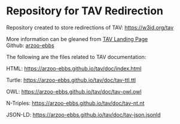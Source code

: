 # Repository for TAV Redirection

Repository created to store redirections of TAV: https://w3id.org/tav

More information can be gleaned from [TAV Landing Page](https://arzoo-ebbs.github.io/tav) <br/>
Github: [arzoo-ebbs](https://github.com/arzoo-ebbs)

The following are the files related to TAV documentation:

HTML: https://arzoo-ebbs.github.io/tav/doc/index.html   </br>

Turtle: https://arzoo-ebbs.github.io/tav/doc/tav-ttl.ttl  </br>

OWL: https://arzoo-ebbs.github.io/tav/doc/tav-owl.owl  </br>

N-Triples: https://arzoo-ebbs.github.io/tav/doc/tav-nt.nt  </br>

JSON-LD: https://arzoo-ebbs.github.io/tav/doc/tav-json.jsonld
